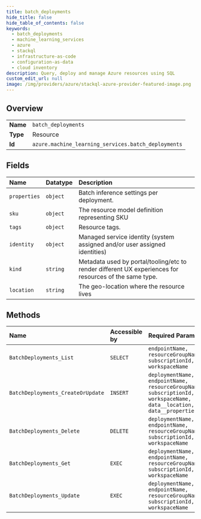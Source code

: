 ```yaml
---
title: batch_deployments
hide_title: false
hide_table_of_contents: false
keywords:
  - batch_deployments
  - machine_learning_services
  - azure    
  - stackql
  - infrastructure-as-code
  - configuration-as-data
  - cloud inventory
description: Query, deploy and manage Azure resources using SQL
custom_edit_url: null
image: /img/providers/azure/stackql-azure-provider-featured-image.png
---
```

  
    

## Overview
<table><tbody>
<tr><td><b>Name</b></td><td><code>batch_deployments</code></td></tr>
<tr><td><b>Type</b></td><td>Resource</td></tr>
<tr><td><b>Id</b></td><td><code>azure.machine_learning_services.batch_deployments</code></td></tr>
</tbody></table>

## Fields
| Name | Datatype | Description |
|:-----|:---------|:------------|
| `properties` | `object` | Batch inference settings per deployment. |
| `sku` | `object` | The resource model definition representing SKU |
| `tags` | `object` | Resource tags. |
| `identity` | `object` | Managed service identity (system assigned and/or user assigned identities) |
| `kind` | `string` | Metadata used by portal/tooling/etc to render different UX experiences for resources of the same type. |
| `location` | `string` | The geo-location where the resource lives |
## Methods
| Name | Accessible by | Required Params |
|:-----|:--------------|:----------------|
| `BatchDeployments_List` | `SELECT` | `endpointName, resourceGroupName, subscriptionId, workspaceName` |
| `BatchDeployments_CreateOrUpdate` | `INSERT` | `deploymentName, endpointName, resourceGroupName, subscriptionId, workspaceName, data__location, data__properties` |
| `BatchDeployments_Delete` | `DELETE` | `deploymentName, endpointName, resourceGroupName, subscriptionId, workspaceName` |
| `BatchDeployments_Get` | `EXEC` | `deploymentName, endpointName, resourceGroupName, subscriptionId, workspaceName` |
| `BatchDeployments_Update` | `EXEC` | `deploymentName, endpointName, resourceGroupName, subscriptionId, workspaceName` |
